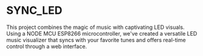 # SYNC_LED
This project combines the magic of music with captivating LED visuals. Using a NODE MCU ESP8266 microcontroller, we've created a versatile LED music visualizer that syncs with your favorite tunes and offers real-time control through a web interface.
